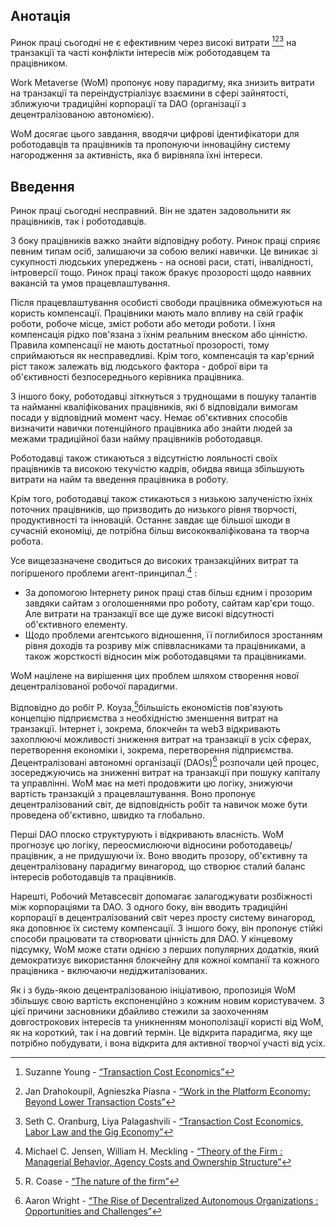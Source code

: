 

## Анотація

Ринок праці сьогодні не є ефективним через високі витрати [^1][^2][^3] на транзакції та часті конфлікти інтересів між роботодавцем та працівником.

Work Metaverse (WoM) пропонує нову парадигму, яка знизить витрати на транзакції та переіндустріалізує взаємини в сфері зайнятості, зближуючи традиційні корпорації та DAO (організації з децентралізованою автономією).

WoM досягає цього завдання, вводячи цифрові ідентифікатори для роботодавців та працівників та пропонуючи інноваційну систему нагородження за активність, яка б вирівняла їхні інтереси.

## Введення

Ринок праці сьогодні несправний. Він не здатен задовольнити як працівників, так і роботодавців.

З боку працівників важко знайти відповідну роботу. Ринок праці сприяє певним типам осіб, залишаючи за собою великі навички. Це виникає зі сукупності людських упереджень - на основі раси, статі, інвалідності, інтроверсії тощо. Ринок праці також бракує прозорості щодо наявних вакансій та умов працевлаштування.

Після працевлаштування особисті свободи працівника обмежуються на користь компенсації. Працівники мають мало впливу на свій графік роботи, робоче місце, зміст роботи або методи роботи. І їхня компенсація рідко пов'язана з їхнім реальним внеском або цінністю. Правила компенсації не мають достатньої прозорості, тому сприймаються як несправедливі. Крім того, компенсація та кар'єрний ріст також залежать від людського фактора - доброї віри та об'єктивності безпосереднього керівника працівника.

З іншого боку, роботодавці зіткнуться з труднощами в пошуку талантів та найманні кваліфікованих працівників, які б відповідали вимогам посади у відповідний момент часу. Немає об'єктивних способів визначити навички потенційного працівника або знайти людей за межами традиційної бази найму працівників роботодавця.

Роботодавці також стикаються з відсутністю лояльності своїх працівників та високою текучістю кадрів, обидва явища збільшують витрати на найм та введення працівника в роботу.

Крім того, роботодавці також стикаються з низькою залученістю їхніх поточних працівників, що призводить до низького рівня творчості, продуктивності та інновацій. Останнє завдає ще більшої шкоди в сучасній економіці, де потрібна більш висококваліфікована та творча робота.

Усе вищезазначене сводиться до високих транзакційних витрат та погіршеного проблеми агент-принципал.[^4] :

- За допомогою Інтернету ринок праці став більш єдним і прозорим завдяки сайтам з оголошеннями про роботу, сайтам кар'єри тощо. Але витрати на транзакції все ще дуже високі відсутності об'єктивного елементу.
- Щодо проблеми агентського відношення, її поглибилося зростанням рівня доходів та розриву між співвласниками та працівниками, а також жорсткості відносин між роботодавцями та працівниками.

WoM націлене на вирішення цих проблем шляхом створення нової децентралізованої робочої парадигми.

Відповідно до робіт Р. Коуза,[^5]більшість економістів пов'язують концепцію підприємства з необхідністю зменшення витрат на транзакції. Інтернет і, зокрема, блокчейн та web3 відкривають захоплюючі можливості зниження витрат на транзакції в усіх сферах, перетворення економіки і, зокрема, перетворення підприємства. Децентралізовані автономні організації (DAOs)[^6] розпочали цей процес, зосереджуючись на зниженні витрат на транзакції при пошуку капіталу та управлінні. WoM має на меті продовжити цю логіку, знижуючи вартість транзакцій з працевлаштування. Воно пропонує децентралізований світ, де відповідність робіт та навичок може бути проведена об'єктивно, швидко та глобально. 

  Перші DAO плоско структурують і відкривають власність.  WoM прогнозує цю логіку, переосмислюючи відносини роботодавець/працівник, а не придушуючи їх. Воно вводить прозору, об'єктивну та децентралізовану парадигму винагород, що створює сталий баланс інтересів роботодавців та працівників.

  Нарешті, Робочий Метавсесвіт допомагає залагоджувати розбіжності між корпораціями та DAO.  З одного боку, він вводить традиційні корпорації в децентралізований світ через просту систему винагород, яка доповнює їх систему компенсації. З іншого боку, він пропонує стійкі способи працювати та створювати цінність для DAO. У кінцевому підсумку, WoM може стати однією з перших популярних додатків, який демократизує використання блокчейну для кожної компанії та кожного працівника - включаючи недіджиталізованих.

  Як і з будь-якою децентралізованою ініціативою, пропозиція WoM збільшує свою вартість експоненційно з кожним новим користувачем. З цієї причини засновники дбайливо стежили за заохоченням довгострокових інтересів та уникненням монополізації користі від WoM, як на короткий, так і на довгий термін.  Це відкрита парадигма, яку ще потрібно побудувати, і вона відкрита для активної творчої участі від усіх.

[^1]: Suzanne Young - [“Transaction Cost Economics”](https://www.academia.edu/24703426/Transaction_Cost_Economics)
[^2]: Jan Drahokoupil, Agnieszka Piasna - [“Work in the Platform Economy: Beyond Lower Transaction Costs”](https://www.intereconomics.eu/contents/year/2017/number/6/article/work-in-the-platform-economy-beyond-lower-transaction-costs.html)
[^3]: Seth C. Oranburg, Liya Palagashvili - [“Transaction Cost Economics, Labor Law and the Gig Economy”](https://dsc.duq.edu/cgi/viewcontent.cgi?article=1115&context=law-faculty-scholarship)
[^4]: Michael C. Jensen, William H. Meckling - [“Theory of the Firm : Managerial Behavior, Agency Costs and Ownership Structure”](https://www.sfu.ca/~wainwrig/Econ400/jensen-meckling.pdf)
[^5]: R. Coase - [“The nature of the firm”](http://econdse.org/wp-content/uploads/2014/09/firm-coase.pdf)
[^6]: Aaron Wright - [“The Rise of Decentralized Autonomous Organizations : Opportunities and Challenges”](https://stanford-jblp.pubpub.org/pub/rise-of-daos/release/1)

